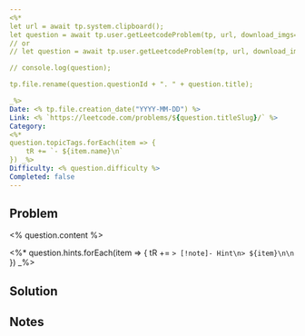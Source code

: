 ```yaml
---
<%* 
let url = await tp.system.clipboard();
let question = await tp.user.getLeetcodeProblem(tp, url, download_imgs=true, img_folder="assets/leetcode_imgs");
// or
// let question = await tp.user.getLeetcodeProblem(tp, url, download_imgs=false);

// console.log(question);

tp.file.rename(question.questionId + ". " + question.title);

_%>
Date: <% tp.file.creation_date("YYYY-MM-DD") %>
Link: <% `https://leetcode.com/problems/${question.titleSlug}/` %>
Category: 
<%*
question.topicTags.forEach(item => {
	tR += `- ${item.name}\n`
}) _%>
Difficulty: <% question.difficulty %>
Completed: false
---
```


## Problem

<% question.content %>

<%*
question.hints.forEach(item => {
	tR += `> [!note]- Hint\n> ${item}\n\n`
})
_%>

## Solution 

## Notes